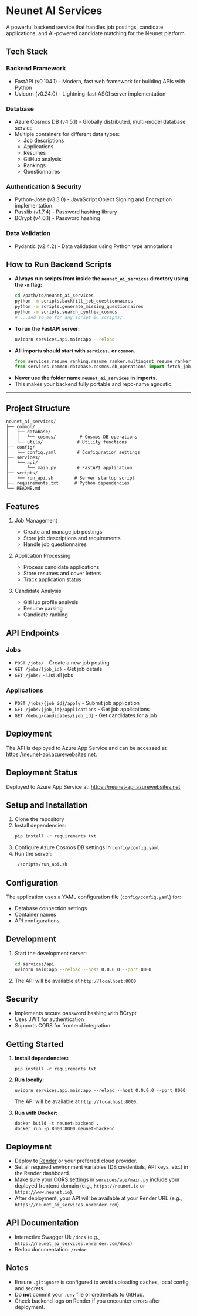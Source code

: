 # Neunet AI Services

A powerful backend service that handles job postings, candidate applications, and AI-powered candidate matching for the Neunet platform.

## Tech Stack

### Backend Framework
- FastAPI (v0.104.1) - Modern, fast web framework for building APIs with Python
- Uvicorn (v0.24.0) - Lightning-fast ASGI server implementation

### Database
- Azure Cosmos DB (v4.5.1) - Globally distributed, multi-model database service
- Multiple containers for different data types:
  - Job descriptions
  - Applications
  - Resumes
  - GitHub analysis
  - Rankings
  - Questionnaires

### Authentication & Security
- Python-Jose (v3.3.0) - JavaScript Object Signing and Encryption implementation
- Passlib (v1.7.4) - Password hashing library
- BCrypt (v4.0.1) - Password hashing

### Data Validation
- Pydantic (v2.4.2) - Data validation using Python type annotations

## How to Run Backend Scripts

- **Always run scripts from inside the `neunet_ai_services` directory using the `-m` flag:**
  ```sh
  cd /path/to/neunet_ai_services
  python -m scripts.backfill_job_questionnaires
  python -m scripts.generate_missing_questionnaires
  python -m scripts.search_cynthia_cosmos
  # ...and so on for any script in scripts/
  ```
- **To run the FastAPI server:**
  ```sh
  uvicorn services.api.main:app --reload
  ```
- **All imports should start with `services.` or `common.`**
  ```python
  from services.resume_ranking.resume_ranker.multiagent_resume_ranker import initiate_chat
  from services.common.database.cosmos.db_operations import fetch_job_description
  ```
- **Never use the folder name `neunet_ai_services` in imports.**
- This makes your backend fully portable and repo-name agnostic.

---

## Project Structure

```
neunet_ai_services/
├── common/
│   ├── database/
│   │   └── cosmos/         # Cosmos DB operations
│   └── utils/             # Utility functions
├── config/
│   └── config.yaml        # Configuration settings
├── services/
│   └── api/
│       └── main.py        # FastAPI application
├── scripts/
│   └── run_api.sh        # Server startup script
├── requirements.txt      # Python dependencies
└── README.md
```

## Features

1. Job Management
   - Create and manage job postings
   - Store job descriptions and requirements
   - Handle job questionnaires

2. Application Processing
   - Process candidate applications
   - Store resumes and cover letters
   - Track application status

3. Candidate Analysis
   - GitHub profile analysis
   - Resume parsing
   - Candidate ranking

## API Endpoints

### Jobs
- `POST /jobs/` - Create a new job posting
- `GET /jobs/{job_id}` - Get job details
- `GET /jobs/` - List all jobs

### Applications
- `POST /jobs/{job_id}/apply` - Submit job application
- `GET /jobs/{job_id}/applications` - Get job applications
- `GET /debug/candidates/{job_id}` - Get candidates for a job

## Deployment

The API is deployed to Azure App Service and can be accessed at https://neunet-api.azurewebsites.net.

## Deployment Status

Deployed to Azure App Service at: https://neunet-api.azurewebsites.net

## Setup and Installation

1. Clone the repository
2. Install dependencies:
   ```bash
   pip install -r requirements.txt
   ```
3. Configure Azure Cosmos DB settings in `config/config.yaml`
4. Run the server:
   ```bash
   ./scripts/run_api.sh
   ```

## Configuration

The application uses a YAML configuration file (`config/config.yaml`) for:
- Database connection settings
- Container names
- API configurations

## Development

1. Start the development server:
   ```bash
   cd services/api
   uvicorn main:app --reload --host 0.0.0.0 --port 8000
   ```

2. The API will be available at `http://localhost:8000`

## Security

- Implements secure password hashing with BCrypt
- Uses JWT for authentication
- Supports CORS for frontend integration

## Getting Started

1. **Install dependencies:**
   ```
   pip install -r requirements.txt
   ```

2. **Run locally:**
   ```
   uvicorn services.api.main:app --reload --host 0.0.0.0 --port 8000
   ```
   The API will be available at `http://localhost:8000`.

3. **Run with Docker:**
   ```
   docker build -t neunet-backend .
   docker run -p 8000:8000 neunet-backend
   ```

## Deployment

- Deploy to [Render](https://render.com/) or your preferred cloud provider.
- Set all required environment variables (DB credentials, API keys, etc.) in the Render dashboard.
- Make sure your CORS settings in `services/api/main.py` include your deployed frontend domain (e.g., `https://neunet.io` or `https://www.neunet.io`).
- After deployment, your API will be available at your Render URL (e.g., `https://neunet_ai_services.onrender.com`).

## API Documentation

- Interactive Swagger UI: `/docs` (e.g., `https://neunet_ai_services.onrender.com/docs`)
- Redoc documentation: `/redoc`

## Notes

- Ensure `.gitignore` is configured to avoid uploading caches, local config, and secrets.
- Do **not** commit your `.env` file or credentials to GitHub.
- Check backend logs on Render if you encounter errors after deployment.
